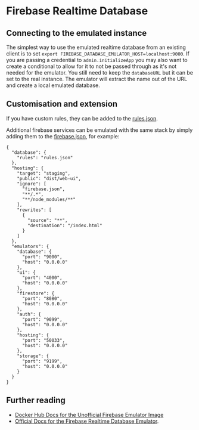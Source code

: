 # Firebase Realtime Database

## Connecting to the emulated instance

The simplest way to use the emulated realtime database from an existing client is to set `export FIREBASE_DATABASE_EMULATOR_HOST=localhost:9000`. If you are passing a credential to `admin.initializeApp` you may also want to create a conditional to allow for it to not be passed through as it's not needed for the emulator. You still need to keep the `databaseURL` but it can be set to the real instance. The emulator will extract the name out of the URL and create a local emulated database.

## Customisation and extension

If you have custom rules, they can be added to the [rules.json](rules.json).

Additional firebase services can be emulated with the same stack by simply adding them to the [firebase.json](firebase.json), for example:

```
{
  "database": {
    "rules": "rules.json"
  },
  "hosting": {
    "target": "staging",
    "public": "dist/web-ui",
    "ignore": [
      "firebase.json",
      "**/.*",
      "**/node_modules/**"
    ],
    "rewrites": [
      {
        "source": "**",
        "destination": "/index.html"
      }
    ]
  },
  "emulators": {
    "database": {
      "port": "9000",
      "host": "0.0.0.0"
    },
    "ui": {
      "port": "4000",
      "host": "0.0.0.0"
    },
    "firestore": {
      "port": "8080",
      "host": "0.0.0.0"
    },
    "auth": {
      "port": "9099",
      "host": "0.0.0.0"
    },
    "hosting": {
      "port": "50033",
      "host": "0.0.0.0"
    },
    "storage": {
      "port": "9199",
      "host": "0.0.0.0"
    }
  }
}
```

## Further reading

- [Docker Hub Docs for the Unofficial Firebase Emulator Image](https://hub.docker.com/r/spine3/firebase-emulator)
- [Official Docs for the Firebase Realtime Database Emulator](https://firebase.google.com/docs/emulator-suite/connect_rtdb).